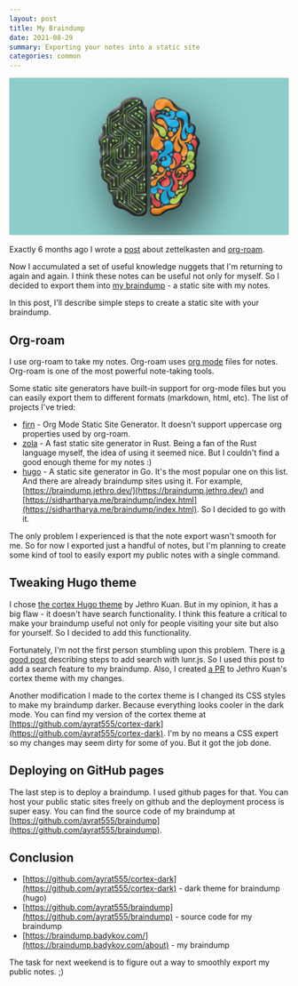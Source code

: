 ```yaml
---
layout: post
title: My Braindump
date: 2021-08-29
summary: Exporting your notes into a static site
categories: common
---
```


![brain](/images/2021-08-29-brain.png)

Exactly 6 months ago I wrote a [post](/common/2021/03/28/org-roam/) about zettelkasten and [org-roam](https://github.com/org-roam/org-roam).

Now I accumulated a set of useful knowledge nuggets that I'm returning to again and again. I think these notes can be useful not only for myself. So I decided to export them into [my braindump](https://braindump.badykov.com/about) - a static site with my notes.

In this post, I'll describe simple steps to create a static site with your braindump.

## Org-roam

I use org-roam to take my notes. Org-roam uses [org mode](https://www.badykov.com/emacs/2018/08/26/be-productive-with-org-mode/) files for notes. Org-roam is one of the most powerful note-taking tools.

Some static site generators have built-in support for org-mode files but you can easily export them to different formats (markdown, html, etc). The list of projects I've tried:

- [firn](https://github.com/theiceshelf/firn) - Org Mode Static Site Generator. It doesn't support uppercase org properties used by org-roam.
- [zola](https://github.com/getzola/zola) - A fast static site generator in Rust. Being a fan of the Rust language myself, the idea of using it seemed nice. But I couldn't find a good enough theme for my notes :)
- [hugo](https://github.com/gohugoio/hugo) - A static site generator in Go. It's the most popular one on this list. And there are already braindump sites using it. For example, [https://braindump.jethro.dev/](https://braindump.jethro.dev/) and [https://sidhartharya.me/braindump/index.html](https://sidhartharya.me/braindump/index.html).  So I decided to go with it.

The only problem I experienced is that the note export wasn't smooth for me. So for now I exported just a handful of notes, but I'm planning to create some kind of tool to easily export my public notes with a single command.

## Tweaking Hugo theme

I chose [the cortex Hugo theme](https://github.com/jethrokuan/cortex) by Jethro Kuan. But in my opinion, it has a big flaw - it doesn't have search functionality. I think this feature a critical to make your braindump useful not only for people visiting your site but also for yourself. So I decided to add this functionality.

Fortunately, I'm not the first person stumbling upon this problem. There is [a good post](https://victoria.dev/blog/add-search-to-hugo-static-sites-with-lunr/) describing steps to add search with lunr.js. So I used this post to add a search feature to my braindump. Also, I created [a PR](https://github.com/jethrokuan/cortex/pull/8) to Jethro Kuan's cortex theme with my changes.

Another modification I made to the cortex theme is I changed its CSS styles to make my braindump darker. Because everything looks cooler in the dark mode. You can find my version of the cortex theme at [https://github.com/ayrat555/cortex-dark](https://github.com/ayrat555/cortex-dark). I'm by no means a CSS expert so my changes may seem dirty for some of you. But it got the job done.

## Deploying on GitHub pages

The last step is to deploy a braindump. I used github pages for that. You can host your public static sites freely on github and the deployment process is super easy. You can find the source code of my braindump at [https://github.com/ayrat555/braindump](https://github.com/ayrat555/braindump).

## Conclusion

- [https://github.com/ayrat555/cortex-dark](https://github.com/ayrat555/cortex-dark) - dark theme for braindump (hugo)
- [https://github.com/ayrat555/braindump](https://github.com/ayrat555/braindump) - source code for my braindump
- [https://braindump.badykov.com/](https://braindump.badykov.com/about) - my braindump

The task for next weekend is to figure out a way to smoothly export my public notes. ;)
